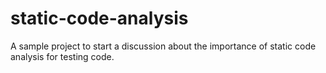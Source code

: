 # static-code-analysis

A sample project to start a discussion about the importance of static code analysis for testing code.
